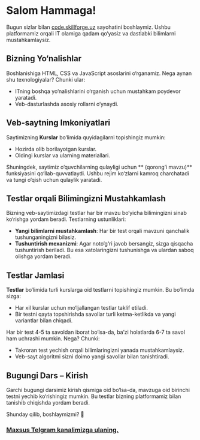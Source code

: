 # Salom Hammaga!

Bugun sizlar bilan [code.skillforge.uz](http://code.skillforge.uz/) sayohatini boshlaymiz. Ushbu platformamiz orqali IT olamiga qadam qo‘yasiz va dastlabki bilimlarni mustahkamlaysiz.

## Bizning Yo‘nalishlar

Boshlanishiga HTML, CSS va JavaScript asoslarini o‘rganamiz. Nega aynan shu texnologiyalar? Chunki ular:

- ITning boshqa yo‘nalishlarini o‘rganish uchun mustahkam poydevor yaratadi.
- Veb-dasturlashda asosiy rollarni o‘ynaydi.

## Veb-saytning Imkoniyatlari

Saytimizning **Kurslar** bo‘limida quyidagilarni topishingiz mumkin:

- Hozirda olib borilayotgan kurslar.
- Oldingi kurslar va ularning materiallari.

Shuningdek, saytimiz o‘quvchilarning qulayligi uchun ** (qorong‘i mavzu)** funksiyasini qo‘llab-quvvatlaydi. Ushbu rejim ko‘zlarni kamroq charchatadi va tungi o‘qish uchun qulaylik yaratadi.

## Testlar orqali Bilimingizni Mustahkamlash

Bizning veb-saytimizdagi testlar har bir mavzu bo‘yicha bilimingizni sinab ko‘rishga yordam beradi. Testlarning ustunliklari:

- **Yangi bilimlarni mustahkamlash**: Har bir test orqali mavzuni qanchalik tushunganingizni bilasiz.
- **Tushuntirish mexanizmi**: Agar noto‘g‘ri javob bersangiz, sizga qisqacha tushuntirish beriladi. Bu esa xatolaringizni tushunishga va ulardan saboq olishga yordam beradi.

## Testlar Jamlasi

**Testlar** bo‘limida turli kurslarga oid testlarni topishingiz mumkin. Bu bo‘limda sizga:

- Har xil kurslar uchun mo‘ljallangan testlar taklif etiladi.
- Bir testni qayta topshirishda savollar turli ketma-ketlikda va yangi variantlar bilan chiqadi.

Har bir test 4-5 ta savoldan iborat bo‘lsa-da, ba’zi holatlarda 6-7 ta savol ham uchrashi mumkin. Nega? Chunki:

- Takroran test yechish orqali bilimlaringizni yanada mustahkamlaysiz.
- Veb-sayt algoritmi sizni doimo yangi savollar bilan tanishtiradi.

## Bugungi Dars – Kirish

Garchi bugungi darsimiz kirish qismiga oid bo‘lsa-da, mavzuga oid birinchi testni yechib ko‘rishingiz mumkin. Bu testlar bizning platformamiz bilan tanishib chiqishda yordam beradi.


Shunday qilib, boshlaymizmi? 🎉

### [Maxsus Telgram kanalimizga ulaning. ](https://t.me/icode_club)